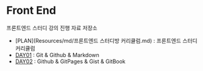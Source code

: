 # Front End
프론트엔드 스터디 강의 진행 자료 저장소
- [PLAN](Resources/md/프론트엔드 스터디방 커리큘럼.md) : 프론트엔드 스터디 커리큘럼
- [DAY01](DAY01/README.md) : Git & Github & Markdown
- [DAY02](DAY02/README.md) : Github & GitPages & Gist & GitBook